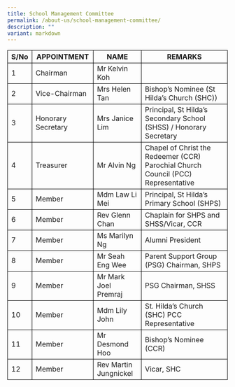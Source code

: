 ```yaml
---
title: School Management Committee
permalink: /about-us/school-management-committee/
description: ""
variant: markdown
---
```

<style type="text/css">
table { border-collapse: collapse;}
td {border: 1px solid black; text-align: left;}
</style>

<table>
<thead style="border: 1px solid black">
  <tr>
    <th style="border: 1px solid black">S/No<br></th>
    <th style="border: 1px solid black">APPOINTMENT<br></th>
    <th style="border: 1px solid black">NAME<br></th>
    <th style="border: 1px solid black">REMARKS</th>
  </tr>
</thead>
<tbody>
  <tr>
    <td style="border: 1px solid black">1</td>
    <td style="border: 1px solid black">Chairman</td>
    <td style="border: 1px solid black">Mr Kelvin Koh</td>
    <td style="border: 1px solid black"></td>
  </tr>
  <tr>
    <td style="border: 1px solid black">2</td>
    <td style="border: 1px solid black">Vice-Chairman</td>
    <td style="border: 1px solid black">Mrs Helen Tan</td>
    <td style="border: 1px solid black">Bishop’s Nominee (St Hilda’s Church (SHC))</td>
  </tr>
  <tr>
    <td style="border: 1px solid black">3</td>
    <td style="border: 1px solid black">Honorary Secretary</td>
    <td style="border: 1px solid black">Mrs Janice Lim</td>
    <td style="border: 1px solid black">Principal, St Hilda’s Secondary School (SHSS) / Honorary Secretary</td>
  </tr>
  <tr>
    <td style="border: 1px solid black">4</td>
    <td style="border: 1px solid black">Treasurer</td>
    <td style="border: 1px solid black">Mr Alvin Ng</td>
    <td style="border: 1px solid black">Chapel of Christ the Redeemer (CCR) Parochial Church Council (PCC) Representative</td>
  </tr>
  
  <tr>
    <td style="border: 1px solid black">5</td>
    <td style="border: 1px solid black">Member</td>
    <td style="border: 1px solid black">Mdm Law Li Mei</td>
    <td style="border: 1px solid black">Principal, St Hilda’s Primary School (SHPS)</td>
  </tr>
  <tr>
    <td style="border: 1px solid black">6</td>
    <td style="border: 1px solid black">Member</td>
    <td style="border: 1px solid black">Rev Glenn Chan</td>
    <td style="border: 1px solid black">Chaplain for SHPS and SHSS/Vicar, CCR</td>
  </tr>
  <tr>
    <td style="border: 1px solid black">7</td>
    <td style="border: 1px solid black">Member</td>
    <td style="border: 1px solid black">Ms Marilyn Ng</td>
    <td style="border: 1px solid black">Alumni President</td>
  </tr>
  <tr>
    <td style="border: 1px solid black">8</td>
    <td style="border: 1px solid black">Member</td>
    <td style="border: 1px solid black">Mr Seah Eng Wee</td>
    <td style="border: 1px solid black">Parent Support Group (PSG) Chairman, SHPS</td>
  </tr>
  <tr>
    <td style="border: 1px solid black">9</td>
    <td style="border: 1px solid black">Member</td>
    <td style="border: 1px solid black">Mr Mark Joel Premraj</td>
    <td style="border: 1px solid black">PSG Chairman, SHSS</td>
  </tr>
  <tr>
    <td style="border: 1px solid black">10</td>
    <td style="border: 1px solid black">Member</td>
    <td style="border: 1px solid black">Mdm Lily John</td>
    <td style="border: 1px solid black">St. Hilda’s Church (SHC) PCC Representative</td>
  </tr>
  <tr>
    <td style="border: 1px solid black">11</td>
    <td style="border: 1px solid black">Member</td>
    <td style="border: 1px solid black">Mr Desmond Hoo</td>
    <td style="border: 1px solid black">Bishop’s Nominee (CCR)</td>
  </tr>
  <tr>
    <td style="border: 1px solid black">12</td>
    <td style="border: 1px solid black">Member</td>
    <td style="border: 1px solid black">Rev Martin Jungnickel</td>
    <td style="border: 1px solid black">Vicar, SHC</td>
  </tr>
</tbody>
</table>